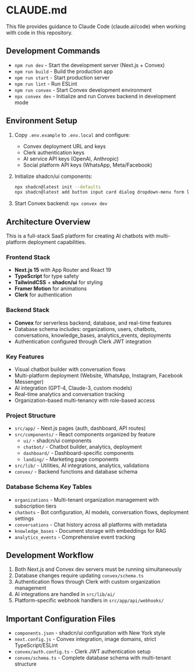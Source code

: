 # CLAUDE.md

This file provides guidance to Claude Code (claude.ai/code) when working with code in this repository.

## Development Commands

- `npm run dev` - Start the development server (Next.js + Convex)
- `npm run build` - Build the production app
- `npm run start` - Start production server
- `npm run lint` - Run ESLint
- `npm run convex` - Start Convex development environment
- `npx convex dev` - Initialize and run Convex backend in development mode

## Environment Setup

1. Copy `.env.example` to `.env.local` and configure:
   - Convex deployment URL and keys
   - Clerk authentication keys
   - AI service API keys (OpenAI, Anthropic)
   - Social platform API keys (WhatsApp, Meta/Facebook)

2. Initialize shadcn/ui components:
   ```bash
   npx shadcn@latest init --defaults
   npx shadcn@latest add button input card dialog dropdown-menu form label select textarea toast progress skeleton
   ```

3. Start Convex backend: `npx convex dev`

## Architecture Overview

This is a full-stack SaaS platform for creating AI chatbots with multi-platform deployment capabilities.

### Frontend Stack
- **Next.js 15** with App Router and React 19
- **TypeScript** for type safety
- **TailwindCSS** + **shadcn/ui** for styling
- **Framer Motion** for animations
- **Clerk** for authentication

### Backend Stack
- **Convex** for serverless backend, database, and real-time features
- Database schema includes: organizations, users, chatbots, conversations, knowledge_bases, analytics_events, deployments
- Authentication configured through Clerk JWT integration

### Key Features
- Visual chatbot builder with conversation flows
- Multi-platform deployment (Website, WhatsApp, Instagram, Facebook Messenger)
- AI integration (GPT-4, Claude-3, custom models)
- Real-time analytics and conversation tracking
- Organization-based multi-tenancy with role-based access

### Project Structure
- `src/app/` - Next.js pages (auth, dashboard, API routes)
- `src/components/` - React components organized by feature
  - `ui/` - shadcn/ui components
  - `chatbot/` - Chatbot builder, analytics, deployment
  - `dashboard/` - Dashboard-specific components
  - `landing/` - Marketing page components
- `src/lib/` - Utilities, AI integrations, analytics, validations
- `convex/` - Backend functions and database schema

### Database Schema Key Tables
- `organizations` - Multi-tenant organization management with subscription tiers
- `chatbots` - Bot configuration, AI models, conversation flows, deployment settings
- `conversations` - Chat history across all platforms with metadata
- `knowledge_bases` - Document storage with embeddings for RAG
- `analytics_events` - Comprehensive event tracking

## Development Workflow

1. Both Next.js and Convex dev servers must be running simultaneously
2. Database changes require updating `convex/schema.ts`
3. Authentication flows through Clerk with custom organization management
4. AI integrations are handled in `src/lib/ai/`
5. Platform-specific webhook handlers in `src/app/api/webhooks/`

## Important Configuration Files

- `components.json` - shadcn/ui configuration with New York style
- `next.config.js` - Convex integration, image domains, strict TypeScript/ESLint
- `convex/auth.config.ts` - Clerk JWT authentication setup
- `convex/schema.ts` - Complete database schema with multi-tenant structure